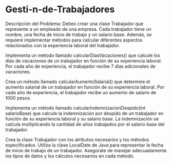 # Gesti-n-de-Trabajadores

Descripción del Problema:
Debes crear una clase Trabajador que represente a un empleado de una empresa. Cada trabajador tiene un nombre, una fecha de inicio de trabajo y un salario base. Además, se requiere implementar métodos para calcular diferentes aspectos relacionados con la experiencia laboral del trabajador.

Implementa un método llamado calcularDiasVacaciones() que calcule los días de vacaciones de un trabajador en función de su experiencia laboral. Por cada año de experiencia, el trabajador recibe 7 días adicionales de vacaciones.

Crea un método llamado calcularAumentoSalarial() que determine el aumento salarial de un trabajador en función de su experiencia laboral. Por cada año de experiencia, el trabajador recibe un aumento de salario de 1000 pesos.

Implementa un método llamado calcularIndemnizacionDespido(int salarioBase) que calcule la indemnización por despido de un trabajador en función de su experiencia laboral y su salario base. La indemnización se calcula multiplicando la cantidad de años trabajados por el salario base del trabajador.

Crea la clase Trabajador con los atributos necesarios y los métodos especificados.
Utiliza la clase LocalDate de Java para representar la fecha de inicio de trabajo de un trabajador.
Asegúrate de manejar adecuadamente los tipos de datos y los cálculos necesarios en cada método.
